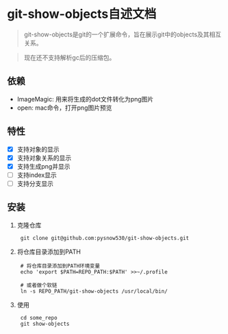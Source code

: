 # git-show-objects自述文档

> git-show-objects是git的一个扩展命令，旨在展示git中的objects及其相互关系。

> 现在还不支持解析gc后的压缩包。

## 依赖

* ImageMagic: 用来将生成的dot文件转化为png图片
* open: mac命令，打开png图片预览

## 特性

* [x] 支持对象的显示
* [x] 支持对象关系的显示
* [x] 支持生成png并显示
* [ ] 支持index显示
* [ ] 支持分支显示

## 安装

1. 克隆仓库

        git clone git@github.com:pysnow530/git-show-objects.git

2. 将仓库目录添加到PATH

        # 将仓库目录添加到PATH环境变量
        echo 'export $PATH=REPO_PATH:$PATH' >>~/.profile

        # 或者做个软链
        ln -s REPO_PATH/git-show-objects /usr/local/bin/

3. 使用

        cd some_repo
        git show-objects
